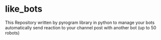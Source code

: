 # like_bots
This Repository written by pyrogram library in python to manage your bots automatically send reaction to your channel post with another bot (up to 50 robots)
